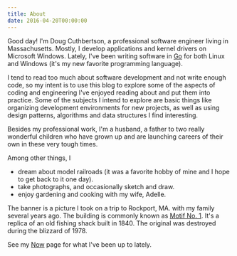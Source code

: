 ```yaml
---
title: About
date: 2016-04-20T00:00:00
---
```


Good day! I'm Doug Cuthbertson, a professional software engineer living in Massachusetts. Mostly, I develop applications and kernel drivers on Microsoft Windows. Lately, I've been writing software in [Go](https://golang.org/) for both Linux and Windows (it's my new favorite programming language).
<!--more-->

I tend to read too much about software development and not write enough code, so my intent is to use this blog to explore some of the aspects of coding and engineering I've enjoyed reading about and put them into practice. Some of the subjects I intend to explore are basic things like organizing development environments for new projects, as well as using design patterns, algorithms and data structures I find interesting.

Besides my professional work, I'm a husband, a father to two really wonderful children who have grown up and are launching careers of their own in these very tough times.

Among other things, I

- dream about model railroads (it was a favorite hobby of mine and I hope to get back to it one day).
- take photographs, and occasionally sketch and draw.
- enjoy gardening and cooking with my wife, Adelle.

The banner is a picture I took on a trip to Rockport, MA. with my family several years ago. The building is commonly known as [Motif No. 1](https://en.wikipedia.org/wiki/Motif_Number_1). It's a replica of an old fishing shack built in 1840. The original was destroyed during the blizzard of 1978.

See my [Now](/now/) page for what I've been up to lately.
